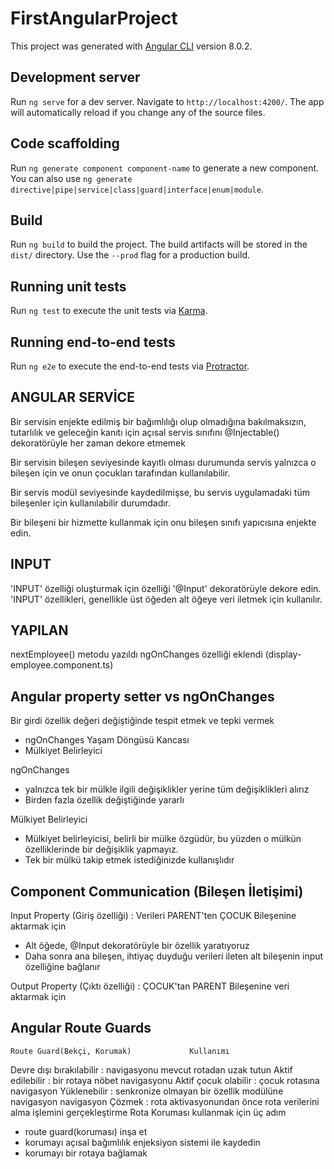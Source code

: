 # FirstAngularProject

This project was generated with [Angular CLI](https://github.com/angular/angular-cli) version 8.0.2.

## Development server

Run `ng serve` for a dev server. Navigate to `http://localhost:4200/`. The app will automatically reload if you change any of the source files.

## Code scaffolding

Run `ng generate component component-name` to generate a new component. You can also use `ng generate directive|pipe|service|class|guard|interface|enum|module`.

## Build

Run `ng build` to build the project. The build artifacts will be stored in the `dist/` directory. Use the `--prod` flag for a production build.

## Running unit tests

Run `ng test` to execute the unit tests via [Karma](https://karma-runner.github.io).

## Running end-to-end tests

Run `ng e2e` to execute the end-to-end tests via [Protractor](http://www.protractortest.org/).

## ANGULAR SERVİCE

Bir servisin enjekte edilmiş bir bağımlılığı olup olmadığına bakılmaksızın, tutarlılık ve geleceğin kanıtı için açısal servis sınıfını @Injectable() dekoratörüyle her zaman dekore etmemek

Bir servisin bileşen seviyesinde kayıtlı olması durumunda servis yalnızca o bileşen için ve onun çocukları tarafından kullanılabilir.

Bir servis modül seviyesinde kaydedilmişse, bu servis uygulamadaki tüm bileşenler için kullanılabilir durumdadır.

Bir bileşeni bir hizmette kullanmak için onu bileşen sınıfı yapıcısına enjekte edin.

## INPUT

'INPUT' özelliği oluşturmak için özelliği '@Input' dekoratörüyle dekore edin.
'INPUT' özellikleri, genellikle üst öğeden alt öğeye veri iletmek için kullanılır.

## YAPILAN
nextEmployee() metodu yazıldı
ngOnChanges özelliği eklendi (display-employee.component.ts)

## Angular property setter vs ngOnChanges
Bir girdi özellik değeri değiştiğinde tespit etmek ve tepki vermek
  - ngOnChanges Yaşam Döngüsü Kancası
  - Mülkiyet Belirleyici

ngOnChanges
  - yalnızca tek bir mülkle ilgili değişiklikler yerine tüm değişiklikleri alırız
  - Birden fazla özellik değiştiğinde yararlı

Mülkiyet Belirleyici
  - Mülkiyet belirleyicisi, belirli bir mülke özgüdür, bu yüzden o mülkün özelliklerinde bir değişiklik yapmayız.
  - Tek bir mülkü takip etmek istediğinizde kullanışlıdır

## Component Communication (Bileşen İletişimi)
Input Property (Giriş özelliği) : Verileri PARENT'ten ÇOCUK Bileşenine aktarmak için
  - Alt öğede, @Input dekoratörüyle bir özellik yaratıyoruz
  - Daha sonra ana bileşen, ihtiyaç duyduğu verileri ileten alt bileşenin input özelliğine bağlanır

Output Property (Çıktı özelliği) : ÇOCUK'tan PARENT Bileşenine veri aktarmak için

## Angular Route Guards
    Route Guard(Bekçi, Korumak)				Kullanımı
Devre dışı bırakılabilir		: navigasyonu mevcut rotadan uzak tutun
Aktif edilebilir			: bir rotaya nöbet navigasyonu
Aktif çocuk olabilir			: çocuk rotasına navigasyon
Yüklenebilir				: senkronize olmayan bir özellik modülüne navigasyon navigasyon
Çözmek					: rota aktivasyonundan önce rota verilerini alma işlemini gerçekleştirme
	Rota Koruması kullanmak için üç adım
  - route guard(koruması) inşa et
  - korumayı açısal bağımlılık enjeksiyon sistemi ile kaydedin
  - korumayı bir rotaya bağlamak

